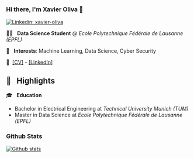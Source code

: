 ### Hi there, I'm Xavier Oliva 👋

[![Linkedin: xavier-oliva](https://img.shields.io/badge/xavoliva6-blue?style=flat-square&logo=Linkedin&logoColor=white&link=https://www.linkedin.com/in/xavier-oliva/)](https://www.linkedin.com/in/xavier-oliva/)

:man_teacher: &nbsp; **Data Science Student** @ *Ecole Polytechnique Fédérale de Lausanne (EPFL)*

:telescope: &nbsp; **Interests**: Machine Learning, Data Science, Cyber Security

:link:&nbsp;
[[CV]](https://docs.google.com/viewer?url=https://github.com/xavoliva/xavoliva/raw/main/cv_oliva.pdf) -
[[LinkedIn]](https://linkedin.com/in/xavier-oliva)

## :flashlight: &nbsp; Highlights	
:mortar_board: &nbsp; **Education**
* Bachelor in Electrical Engineering at *Technical University Munich (TUM)*
* Master in Data Science at *Ecole Polytechnique Fédérale de Lausanne (EPFL)*

### Github Stats
[![Github stats](https://github-readme-stats.vercel.app/api?username=xavoliva)](https://github.com/anuraghazra/github-readme-stats)


<!--
### Most Used Languages
[![Top Langs](https://github-readme-stats.vercel.app/api/top-langs/?username=xavoliva&layout=compact)](https://github.com/anuraghazra/github-readme-stats)
- 🔭 I’m currently working on ...
- 👯 I’m looking to collaborate on ...
- 🤔 I’m looking for help with ...
- 💬 Ask me about ...
- 😄 Pronouns: ...
- ⚡ Fun fact: ...
-->
